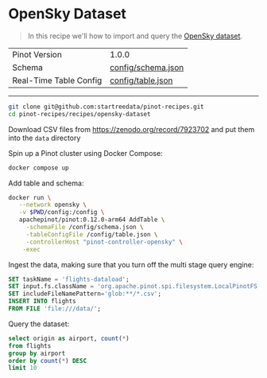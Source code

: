 # OpenSky Dataset

> In this recipe we'll how to import and query the [OpenSky dataset](https://zenodo.org/record/7923702).

<table>
  <tr>
    <td>Pinot Version</td>
    <td>1.0.0</td>
  </tr>
  <tr>
    <td>Schema</td>
    <td><a href="config/schema.json">config/schema.json</a></td>
  </tr>
    <tr>
    <td>Real-Time Table Config</td>
    <td><a href="config/table.json">config/table.json</a></td>
  </tr>
</table>

<!-- This is the code for the following recipe: https://dev.startree.ai/docs/pinot/recipes/upserts-full -->

***

```bash
git clone git@github.com:startreedata/pinot-recipes.git
cd pinot-recipes/recipes/opensky-dataset
```

Download CSV files from https://zenodo.org/record/7923702 and put them into the `data` directory

Spin up a Pinot cluster using Docker Compose:

```bash
docker compose up
```

Add table and schema:

```bash
docker run \
   --network opensky \
   -v $PWD/config:/config \
   apachepinot/pinot:0.12.0-arm64 AddTable \
     -schemaFile /config/schema.json \
     -tableConfigFile /config/table.json \
     -controllerHost "pinot-controller-opensky" \
    -exec
```


Ingest the data, making sure that you turn off the multi stage query engine:

```sql
SET taskName = 'flights-dataload';
SET input.fs.className = 'org.apache.pinot.spi.filesystem.LocalPinotFS';
SET includeFileNamePattern='glob:**/*.csv';
INSERT INTO flights 
FROM FILE 'file:///data/';
```

Query the dataset:

```sql
select origin as airport, count(*)
from flights
group by airport
order by count(*) DESC
limit 10
```